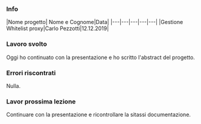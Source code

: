 ### Info
|Nome progetto|   Nome e Cognome|Data|
|---|---|---|---|---|
|Gestione Whitelist proxy|Carlo Pezzotti|12.12.2019|

### <b>Lavoro svolto</b>
Oggi ho continuato con la presentazione e ho scritto l'abstract del progetto.

### <b>Errori riscontrati</b>
Nulla.

### <b>Lavor prossima lezione</b>
Continuare con la presentazione e ricontrollare la sitassi documentazione.